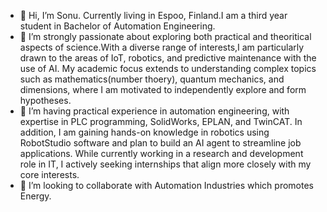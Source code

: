- 👋 Hi, I’m Sonu. Currently living in Espoo, Finland.I am a third year student in Bachelor of Automation Engineering.
- 👀 I’m strongly passionate about exploring both practical and theoritical aspects  of science.With a diverse range of interests,I am particularly drawn to the areas of IoT, robotics, and predictive maintenance with the use of AI. My academic focus extends to understanding complex topics such as mathematics(number thoery), quantum mechanics, and dimensions, where I am motivated to independently explore and form hypotheses.
- 🌱 I’m having practical experience in automation engineering, with expertise in PLC programming, SolidWorks, EPLAN, and TwinCAT. In addition, I am  gaining hands-on knowledge in robotics using RobotStudio software and plan to build an AI agent to streamline job applications. While currently working in a research and development role in IT, I actively seeking internships that align more closely with my core interests.
- 💞️ I’m looking to collaborate with Automation Industries which promotes Energy. 


<!---
Sonu-gaire/Sonu-gaire is a ✨ special ✨ repository because its `README.md` (this file) appears on your GitHub profile.
You can click the Preview link to take a look at your changes.
--->
